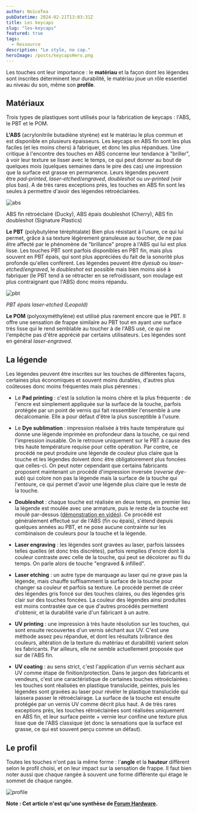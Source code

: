 ```yaml
---
author: No1ceTea
pubDatetime: 2024-02-21T13:03:31Z
title: Les keycaps
slug: "les-keycaps"
featured: true
tags:
  - Ressource
description: "Le style, no cap."
heroImage: /posts/keycapsHero.png
---
```


Les touches ont leur importance : le **matériau** et la façon dont les légendes sont inscrites déterminent leur durabilité, le matériau joue un rôle essentiel au niveau du son, même son **profile**.

## Matériaux

Trois types de plastiques sont utilisés pour la fabrication de keycaps : l'ABS, le PBT et le POM.

**L'ABS** (acrylonitrile butadiène styrène) est le matériau le plus commun et est disponible en plusieurs épaisseurs. Les keycaps en ABS fin sont les plus faciles (et les moins chers) à fabriquer, et donc les plus répandues. Une critique à l'encontre des touches en ABS concerne leur tendance à "briller", à voir leur texture se lisser avec le temps, ce qui peut donner au bout de quelques mois (quelques semaines dans le pire des cas) une impression que la surface est grasse en permanence. Leurs légendes peuvent être *pad-printed*, *laser-etched*/_engraved_, *doubleshot* ou *uv-printed* (voir plus bas). A de très rares exceptions près, les touches en ABS fin sont les seules à permettre d'avoir des légendes rétroéclairées.

![abs](/posts/abs.png)

ABS fin rétroéclairé (Ducky), ABS épais doubleshot (Cherry), ABS fin doubleshot (Signature Plastics)

**Le PBT** (polybutylène téréphtalate) Bien plus résistant à l'usure, ce qui lui permet, grâce à sa texture légèrement granuleuse au toucher, de ne pas être affecté par le phénomène de "brillance" propre à l'ABS qui lui est plus lisse. Les touches PBT sont parfois disponibles en PBT fin, mais plus souvent en PBT épais, qui sont plus appréciées du fait de la sonorité plus profonde qu'elles confèrent. Les légendes peuvent être *dyesub* ou *laser-etched*/_engraved_, le *doubleshot* est possible mais bien moins aisé à fabriquer (le PBT tend à se rétracter en se refroidissant, son moulage est plus contraignant que l'ABS) donc moins répandu.

![pbt](/posts/pbt.png)

_PBT épais laser-etched (Leopold)_

**Le POM** (polyoxyméthylène) est utilisé plus rarement encore que le PBT. Il offre une sensation de frappe similaire au PBT tout en ayant une surface très lisse qui le rend semblable au toucher à de l'ABS usé, ce qui ne l'empêche pas d'être apprécié par certains utilisateurs. Les légendes sont en général *laser-engraved*.

## La légende

Les légendes peuvent être inscrites sur les touches de différentes façons, certaines plus économiques et souvent moins durables, d'autres plus coûteuses donc moins fréquentes mais plus pérennes :

- Le **Pad printing** : c'est la solution la moins chère et la plus fréquente : de l'encre est simplement appliquée sur la surface de la touche, parfois protégée par un point de vernis qui fait ressembler l'ensemble à une décalcomanie. Elle a pour défaut d'être la plus susceptible à l'usure.

- Le **Dye sublimation** : impression réalisée à très haute température qui donne une légende imprimée en profondeur dans la touche, ce qui rend l'impression inusable. On le retrouve uniquement sur le PBT à cause des très haute température requise pour cette opération. Par contre, ce procédé ne peut produire une légende de couleur plus claire que la touche et les légendes doivent donc être obligatoirement plus foncées que celles-ci. On peut noter cependant que certains fabricants proposent maintenant un procédé d'impression inversée (_reverse dye-sub_) qui colore non pas la légende mais la surface de la touche qui l'entoure, ce qui permet d'avoir une légende plus claire que le reste de la touche.

- **Doubleshot** : chaque touche est réalisée en deux temps, en premier lieu la légende est moulée avec une armature, puis le reste de la touche est moulé par-dessus ([démonstration en vidéo](https://www.youtube.com/watch?v=GOpj2Zgk710)). Ce procédé est généralement effectué sur de l'ABS (fin ou épais), s'étend depuis quelques années au PBT, et ne pose aucune contrainte sur les
  combinaison de couleurs pour la touche et la légende.

- **Laser engraving** : les légendes sont gravées au laser, parfois laissées telles quelles (et donc très discrètes), parfois remplies d'encre dont la couleur contraste avec celle de la touche, qui peut se décolorer au fil du temps. On parle alors de touche "engraved & infilled".

- **Laser etching** : un autre type de marquage au laser qui ne grave pas la légende, mais chauffe suffisamment la surface de la touche pour changer sa couleur et parfois sa texture. Le procédé permet de créer des légendes gris foncé sur des touches claires, ou des légendes gris clair sur des touches foncées. La couleur des légendes ainsi produites est moins contrastée que ce que d'autres procédés permettent d'obtenir, et la durabilité varie d'un fabricant à un autre.

- **UV printing** : une impression à très haute résolution sur les touches, qui sont ensuite recouvertes d'un vernis séchant aux UV. C'est une méthode assez peu répandue, et dont les résultats (vibrance des couleurs, altération de la texture du matériau et durabilité) varient selon les fabricants. Par ailleurs, elle ne semble actuellement proposée que sur de l'ABS fin.

- **UV coating** : au sens strict, c'est l'application d'un vernis séchant aux UV comme étape de finition/protection. Dans le jargon des fabricants et vendeurs, c'est une caractéristique de certaines touches rétroéclairées : les touches sont réalisées en plastique translucide, peintes, puis les légendes sont gravées au laser pour révéler le plastique translucide qui laissera passer le rétroéclairage. La surface de la touche est ensuite protégée par un vernis UV comme décrit plus haut. A de très rares exceptions près, les touches rétroéclairées sont réalisées uniquement en ABS fin, et leur surface peinte + vernie leur confine une texture plus lisse que de l'ABS classique (et donc la sensations que la surface est grasse, ce qui est souvent perçu comme un défaut).

## Le profil

Toutes les touches n'ont pas la même forme : l'**angle** et la **hauteur** diffèrent selon le profil choisi, et on leur impact sur la sensation de frappe. Il faut bien noter aussi que chaque rangée à souvent une forme différente qui étage le sommet de chaque rangée.

![profile](/posts/profile.png)

**Note : Cet article n'est qu'une synthèse de [Forum Hardware](https://forum.hardware.fr/hfr/HardwarePeripheriques/Clavier-Souris/unique-claviers-mecaniques-sujet_6902_1.htm).**
